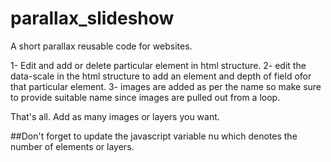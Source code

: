 # parallax_slideshow
A short parallax reusable code for websites.


1- Edit and add or delete particular element in html structure.
2- edit the data-scale in the html structure to add an element and depth of field ofor that particular element.
3- images are added as per the name so make sure to provide suitable name since images are pulled out from a loop.

That's all. Add as many images or layers you want.

##Don't forget to update the javascript variable nu which denotes the number of elements or layers.
